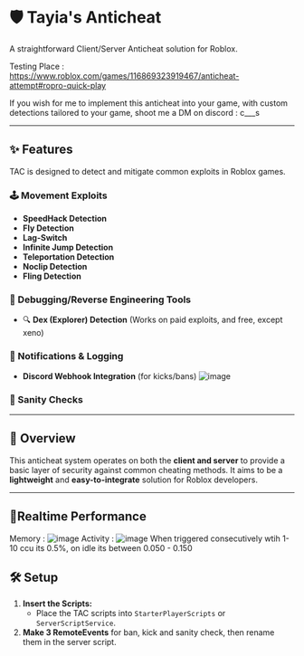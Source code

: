 # 🛡️ Tayia's Anticheat

A straightforward Client/Server Anticheat solution for Roblox.

Testing Place : https://www.roblox.com/games/116869323919467/anticheat-attempt#ropro-quick-play

If you wish for me to implement this anticheat into your game, with custom detections tailored to your game, shoot me a DM on discord : c___s

---

## ✨ Features

TAC is designed to detect and mitigate common exploits in Roblox games.

### 🕹️ Movement Exploits
-  **SpeedHack Detection**
-  **Fly Detection**
-  **Lag-Switch**
-  **Infinite Jump Detection**
-  **Teleportation Detection**
-  **Noclip Detection**
-  **Fling Detection**

### 🧰 Debugging/Reverse Engineering Tools
- 🔍 **Dex (Explorer) Detection** (Works on paid exploits, and free, except xeno)

### 📢 Notifications & Logging
-  **Discord Webhook Integration** (for kicks/bans) ![image](https://github.com/user-attachments/assets/ff165b67-1f3e-4908-b57e-bc93363acf23)


### 📝 Sanity Checks

---

## 🚀 Overview

This anticheat system operates on both the **client and server** to provide a basic layer of security against common cheating methods. It aims to be a **lightweight** and **easy-to-integrate** solution for Roblox developers.

---

## 📝Realtime Performance

Memory : ![image](https://github.com/user-attachments/assets/a7582e6b-444d-47dc-b02a-1492817d002a)
Activity : ![image](https://github.com/user-attachments/assets/36490eab-7e3f-4c5b-b705-43cc482dcb5b) When triggered consecutively wtih 1-10 ccu its 0.5%, on idle its between 0.050 - 0.150


## 🛠️ Setup

1. **Insert the Scripts:**
   - Place the TAC scripts into `StarterPlayerScripts` or `ServerScriptService`.
2. **Make 3 RemoteEvents** for ban, kick and sanity check, then rename them in the server script.
